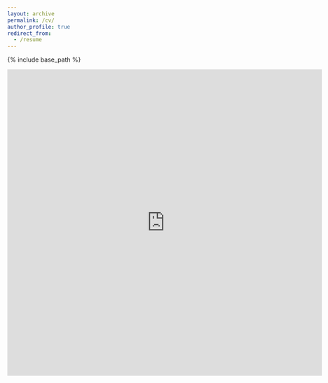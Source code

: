 ```yaml
---
layout: archive
permalink: /cv/
author_profile: true
redirect_from:
  - /resume
---
```


{% include base_path %}

<iframe src="https://zmeers.github.io/zoemeers/files/CV-1228.pdf" style="width:718px; height:700px;" frameborder="0"></iframe>
